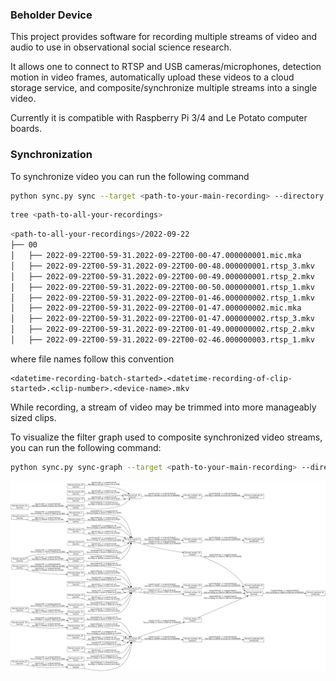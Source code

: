 ### Beholder Device
This project provides software for recording multiple streams of video and audio to use in observational social science research.

It allows one to connect to RTSP and USB cameras/microphones, detection motion in video frames, automatically upload these videos to a cloud storage service, and composite/synchronize multiple streams into a single video.

Currently it is compatible with Raspberry Pi 3/4 and Le Potato computer boards.

### Synchronization

To synchronize video you can run the following command

```bash
python sync.py sync --target <path-to-your-main-recording> --directory <path-to-all-your-recordings> --output test.mp4 --after 200
```

```bash
tree <path-to-all-your-recordings>
```

```bash
<path-to-all-your-recordings>/2022-09-22
├── 00
│   ├── 2022-09-22T00-59-31.2022-09-22T00-00-47.000000001.mic.mka
│   ├── 2022-09-22T00-59-31.2022-09-22T00-00-48.000000001.rtsp_3.mkv
│   ├── 2022-09-22T00-59-31.2022-09-22T00-00-49.000000001.rtsp_2.mkv
│   ├── 2022-09-22T00-59-31.2022-09-22T00-00-50.000000001.rtsp_1.mkv
│   ├── 2022-09-22T00-59-31.2022-09-22T00-01-46.000000002.rtsp_1.mkv
│   ├── 2022-09-22T00-59-31.2022-09-22T00-01-47.000000002.mic.mka
│   ├── 2022-09-22T00-59-31.2022-09-22T00-01-47.000000002.rtsp_3.mkv
│   ├── 2022-09-22T00-59-31.2022-09-22T00-01-49.000000002.rtsp_2.mkv
│   ├── 2022-09-22T00-59-31.2022-09-22T00-02-46.000000003.rtsp_1.mkv
```

where file names follow this convention

```
<datetime-recording-batch-started>.<datetime-recording-of-clip-started>.<clip-number>.<device-name>.mkv
```

While recording, a stream of video may be trimmed into more manageably sized clips.

To visualize the filter graph used to composite synchronized video streams, you can run the following command:

```bash
python sync.py sync-graph --target <path-to-your-main-recording> --directory <path-to-all-your-recordings> --output test.mp4 --after 200
```

![](assets/sync_graph.png)
